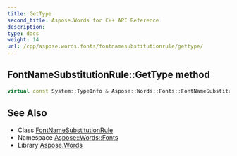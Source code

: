 ```yaml
---
title: GetType
second_title: Aspose.Words for C++ API Reference
description: 
type: docs
weight: 14
url: /cpp/aspose.words.fonts/fontnamesubstitutionrule/gettype/
---
```

## FontNameSubstitutionRule::GetType method




```cpp
virtual const System::TypeInfo & Aspose::Words::Fonts::FontNameSubstitutionRule::GetType() const override
```

## See Also

* Class [FontNameSubstitutionRule](../)
* Namespace [Aspose::Words::Fonts](../../)
* Library [Aspose.Words](../../../)
